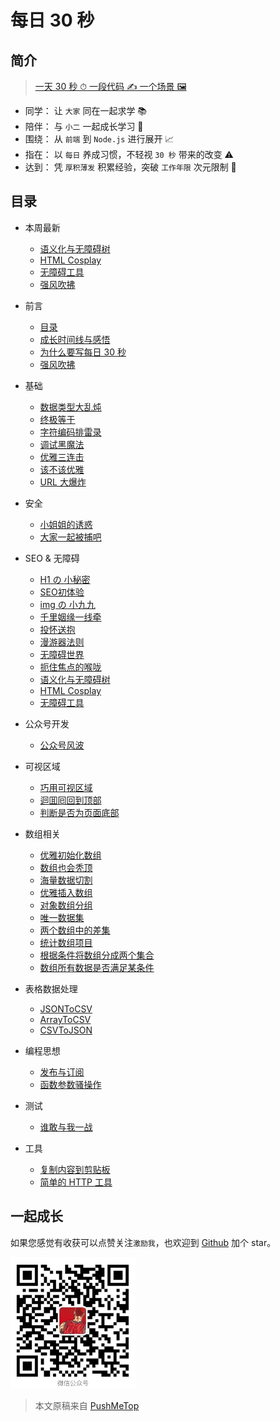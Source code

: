 # 每日 30 秒

## 简介

> [一天 30 秒 ⏱ 一段代码 ✍️ 一个场景 🖼](https://github.com/pushmetop/30-seconds-for-everyday)

* 同学： 让 `大家` 同在一起求学 📚
* 陪伴： 与 `小二` 一起成长学习 💪
* 围绕： 从 `前端` 到 `Node.js` 进行展开 📈
* 指在： 以 `每日` 养成习惯，不轻视 `30 秒` 带来的改变 ⚠️
* 达到： 凭 `厚积薄发` 积累经验，突破 `工作年限` 次元限制 🎯

## 目录

* 本周最新
    * [语义化与无障碍树](posts/a11y-tree.md)
    * [HTML Cosplay](posts/a11y-aria.md)
    * [无障碍工具](posts/a11y-tools.md)
    * [强风吹拂](posts/running.md)

* 前言
    * [目录](SUMMARY.md)
    * [成长时间线与感悟](TIMELINE.md)
    * [为什么要写每日 30 秒](WAY.md)
    * [强风吹拂](posts/running.md)

* 基础
    * [数据类型大乱炖](posts/type.md)
    * [终极等于](posts/equals.md)
    * [字符编码排雷录](posts/unicode.md)
    * [调试黑魔法](posts/super-console.md)
    * [优雅三连击](posts/tips.md)
    * [该不该优雅](posts/about-readability.md)
    * [URL 大爆炸](posts/url.md)

* 安全
    * [小姐姐的诱惑](posts/hijack.md)
    * [大家一起被捕吧](posts/lets-get-arrested.md)

* SEO & 无障碍
    * [H1 の 小秘密](posts/heading.md)
    * [SEO初体验](posts/seo-101.md)
    * [img の 小九九](posts/img-tag.md)
    * [千里姻缘一线牵](posts/hyperlink.md)
    * [投怀送抱](posts/sitemap.md)
    * [漫游器法则](posts/robot-txt.md)
    * [无障碍世界](posts/a11y-101.md)
    * [扼住焦点的喉咙](posts/a11y-focus.md)
    * [语义化与无障碍树](posts/a11y-tree.md)
    * [HTML Cosplay](posts/a11y-aria.md)
    * [无障碍工具](posts/a11y-tools.md)

* 公众号开发
    * [公众号风波](posts/wechat.md)

* 可视区域
    * [巧用可视区域](posts/in-viewport.md)
    * [迴囬囘回到顶部](posts/scroll.md)
    * [判断是否为页面底部](posts/bottom-visible.md)

* 数组相关
    * [优雅初始化数组](posts/init-array.md)
    * [数组也会秃顶](posts/sparse-array.md)
    * [海量数据切割](posts/chunk.md)
    * [优雅插入数组](posts/insert-item-inside-an-array.md)
    * [对象数组分组](posts/group-by.md)
    * [唯一数据集](posts/unique.md)
    * [两个数组中的差集](posts/difference.md)
    * [统计数组项目](posts/count.md)
    * [根据条件将数组分成两个集合](posts/bifurcate.md)
    * [数组所有数据是否满足某条件](posts/all.md)

* 表格数据处理
    * [JSONToCSV](posts/json-to-csv.md)
    * [ArrayToCSV](posts/array-to-csv.md)
    * [CSVToJSON](posts/csv-to-json.md)

* 编程思想
    * [发布与订阅](posts/event.md)
    * [函数参数骚操作](posts/function-params.md)

* 测试
    * [谁敢与我一战](posts/benchmark.md)

* 工具
    * [复制内容到剪贴板](posts/copy-to-clipboard.md)
    * [简单的 HTTP 工具](posts/simple-http.md)

## 一起成长

如果您感觉有收获可以点赞关注`激励我`，也欢迎到 [Github](https://github.com/pushmetop/30-seconds-for-everyday) 加个 star。

![微信公众号](https://raw.githubusercontent.com/pushmetop/resource/master/donate/pushmetop.png)

> 本文原稿来自 [PushMeTop](https://github.com/pushmetop)